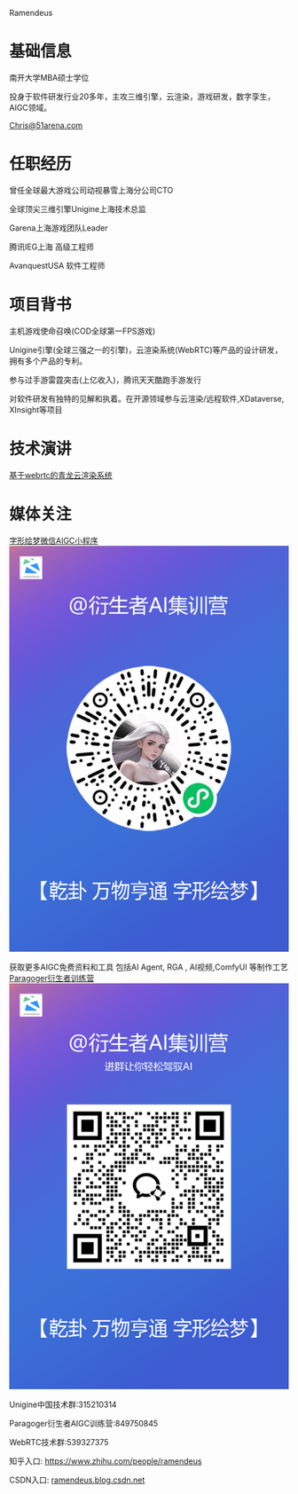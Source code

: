 Ramendeus

# 基础信息


南开大学MBA硕士学位

投身于软件研发行业20多年，主攻三维引擎，云渲染，游戏研发，数字孪生，AIGC领域。

Chris@51arena.com


# 任职经历
曾任全球最大游戏公司动视暴雪上海分公司CTO

全球顶尖三维引擎Unigine上海技术总监

Garena上海游戏团队Leader

腾讯IEG上海 高级工程师

AvanquestUSA 软件工程师

# 项目背书
主机游戏使命召唤(COD全球第一FPS游戏)

Unigine引擎(全球三强之一的引擎)，云渲染系统(WebRTC)等产品的设计研发，拥有多个产品的专利。

参与过手游雷霆突击(上亿收入)，腾讯天天酷跑手游发行

对软件研发有独特的见解和执着。在开源领域参与云渲染/远程软件,XDataverse, XInsight等项目


# 技术演讲

[基于webrtc的青龙云渲染系统](https://www.shxcj.com/archives/category/allinovation/innovation)



# 媒体关注



[字形绘梦微信AIGC小程序](https://www.shxcj.com/archives/category/allinovation/phototalk)
![](/img/小程序码.png)




获取更多AIGC免费资料和工具
包括AI Agent, RGA , AI视频,ComfyUI  等制作工艺
[Paragoger衍生者训练营](https://www.2img.ai)
![](/img/RA群永久二维码.png)


Unigine中国技术群:315210314

Paragoger衍生者AIGC训练营:849750845

WebRTC技术群:539327375

知乎入口: <a href="https://www.zhihu.com/people/ramendeus">https://www.zhihu.com/people/ramendeus</a>

CSDN入口: <a href="https://ramendeus.blog.csdn.net">ramendeus.blog.csdn.net</a>